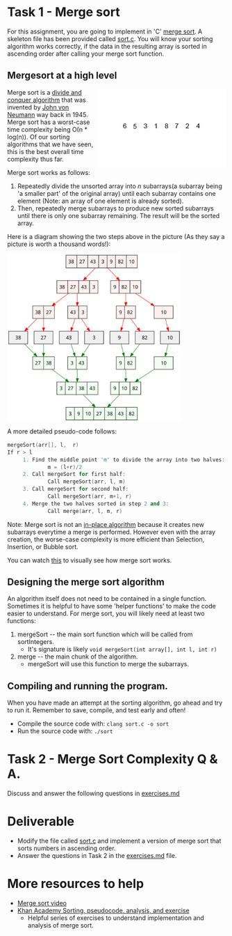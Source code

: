 
# Task 1 - Merge sort

For this assignment, you are going to implement in 'C' [merge sort](https://en.wikipedia.org/wiki/Merge_sort). A skeleton file has been provided called [sort.c](./sort.c). You will know your sorting algorithm works correctly, if the data in the resulting array is sorted in ascending order after calling your merge sort function.

## Mergesort at a high level

<img align="right" src="./media/mergesort.gif" alt="Merge sort picture">

Merge sort is a [divide and conquer algorithm](https://en.wikipedia.org/wiki/Divide-and-conquer_algorithm) that was invented by [John von Neumann](https://en.wikipedia.org/wiki/John_von_Neumann) way back in 1945. Merge sort has a worst-case time complexity being Ο(n * log(n)). Of our sorting algorithms that we have seen, this is the best overall time complexity thus far. 

Merge sort works as follows:

1. Repeatedly divide the unsorted array into *n* subarrays(a subarray being 'a smaller part' of the original array) until each subarray contains one element (Note: an array of one element is already sorted).
2. Then, repeatedly merge subarrays to produce new sorted subarrays until there is only one subarray remaining. The result will be the sorted array.

Here is a diagram showing the two steps above in the picture (As they say a picture is worth a thousand words!):

<img align="center" width="400px" src="./media/Merge_sort_algorithm_diagram.svg" alt="Merge sort picture">

A more detailed pseudo-code follows:

```cpp
mergeSort(arr[], l,  r)
If r > l
     1. Find the middle point 'm' to divide the array into two halves:  
             m = (l+r)/2
     2. Call mergeSort for first half:   
             Call mergeSort(arr, l, m)
     3. Call mergeSort for second half:
             Call mergeSort(arr, m+1, r)
     4. Merge the two halves sorted in step 2 and 3:
             Call merge(arr, l, m, r)
 ```  
           
Note: Merge sort is not an [in-place algorithm](https://en.wikipedia.org/wiki/In-place_algorithm) because it creates new subarrays everytime a merge is performed. However even with the array creation, the worse-case complexity is more efficient than Selection, Insertion, or Bubble sort. 

You can watch [this](https://www.youtube.com/watch?time_continue=1&v=JSceec-wEyw) to visually see how merge sort works.

## Designing the merge sort algorithm

An algorithm itself does not need to be contained in a single function. Sometimes it is helpful to have some 'helper functions' to make the code easier to understand. For merge sort, you will likely need at least two functions: 

1. mergeSort -- the main sort function which will be called from sortIntegers.
     - It's signature is likely `void mergeSort(int array[], int l, int r)`
2. merge -- the main chunk of the algorithm. 
     - mergeSort will use this function to merge the subarrays.

## Compiling and running the program.

When you have made an attempt at the sorting algorithm, go ahead and try to run it. Remember to save, compile, and test early and often!

* Compile the source code with: `clang sort.c -o sort`
* Run the source code with: `./sort`

# Task 2 - Merge Sort Complexity Q & A.

Discuss and answer the following questions in [exercises.md](./exercises.md)

# Deliverable

- Modify the file called [sort.c](./sort.c) and implement a version of merge sort that sorts numbers in ascending order.
- Answer the questions in Task 2 in the [exercises.md](./exercises.md) file.

# More resources to help

- [Merge sort video](https://www.youtube.com/watch?time_continue=1&v=JSceec-wEyw)
- [Khan Academy Sorting, pseudocode, analysis, and exercise](https://www.khanacademy.org/computing/computer-science/algorithms/merge-sort/a/divide-and-conquer-algorithms)
     - Helpful series of exercises to understand implementation and analysis of merge sort.
